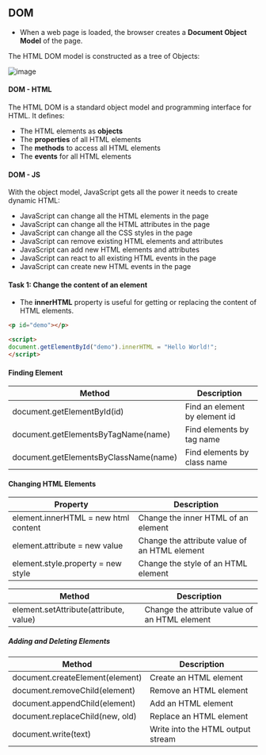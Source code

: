 ## DOM 

* When a web page is loaded, the browser creates a **Document Object Model** of the page.

The HTML DOM model is constructed as a tree of Objects:

![image](https://user-images.githubusercontent.com/2763774/161524535-9c6b40e2-9e34-4c77-82f6-1b1e827e8f2f.png)

#### DOM - HTML

The HTML DOM is a standard object model and programming interface for HTML. It defines:

* The HTML elements as **objects**
* The **properties** of all HTML elements
* The **methods** to access all HTML elements
* The **events** for all HTML elements

#### DOM - JS

With the object model, JavaScript gets all the power it needs to create dynamic HTML:

* JavaScript can change all the HTML elements in the page
* JavaScript can change all the HTML attributes in the page
* JavaScript can change all the CSS styles in the page
* JavaScript can remove existing HTML elements and attributes
* JavaScript can add new HTML elements and attributes
* JavaScript can react to all existing HTML events in the page
* JavaScript can create new HTML events in the page

#### Task 1: Change the content of an element
* The **innerHTML** property is useful for getting or replacing the content of HTML elements.
```html
<p id="demo"></p>

<script>
document.getElementById("demo").innerHTML = "Hello World!";
</script>

```

#### Finding Element

| Method  | Description  | 
|---|---|
| document.getElementById(id)	  | Find an element by element id  | 
| document.getElementsByTagName(name)  |   Find elements by tag name | 
|  document.getElementsByClassName(name) |  Find elements by class name | 

#### Changing HTML Elements

| Property  | Description  | 
|---|---|
| element.innerHTML =  new html content	  | Change the inner HTML of an element  | 
| element.attribute = new value	  | Change the attribute value of an HTML element  | 
| element.style.property = new style	  | Change the style of an HTML element  | 


| Method  | Description  | 
|---|---|
| element.setAttribute(attribute, value)	  | Change the attribute value of an HTML element  | 

##### Adding and Deleting Elements

| Method  | Description  | 
|---|---|
| document.createElement(element)	  | Create an HTML element  | 
| document.removeChild(element)	  | Remove an HTML element  | 
| document.appendChild(element)	  | Add an HTML element  | 
| document.replaceChild(new, old)	  | Replace an HTML element  | 
| document.write(text)	  | Write into the HTML output stream  | 



